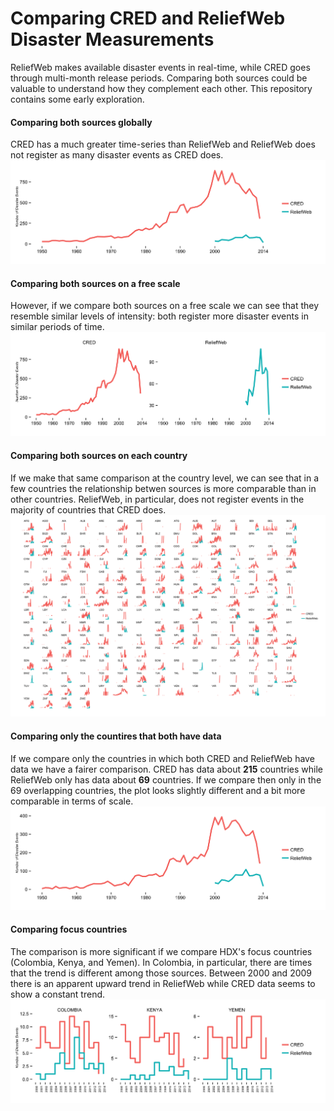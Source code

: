 Comparing CRED and ReliefWeb Disaster Measurements
==================================================

ReliefWeb makes available disaster events in real-time, while CRED goes through multi-month release periods. Comparing both sources could be valuable to understand how they complement each other. This repository contains some early exploration.

#### Comparing both sources globally
CRED has a much greater time-series than ReliefWeb and ReliefWeb does not register as many disaster events as CRED does.
![Comparing both sources globally.](plot/world_spark_plot.png)

#### Comparing both sources on a free scale
However, if we compare both sources on a free scale we can see that they resemble similar levels of intensity: both register more disaster events in similar periods of time.
![Comparing both sources on a free scale.](plot/world_spark_plot_scale.png)

#### Comparing both sources on each country
If we make that same comparison at the country level, we can see that in a few countries the relationship betwen sources is more comparable than in other countries. ReliefWeb, in particular, does not register events in the majority of countries that CRED does.
![Comparing both sources on each country.](plot/spark_plot.png)

#### Comparing only the countires that both have data
If we compare only the countries in which both CRED and ReliefWeb have data we have a fairer comparison. CRED has data about **215** countries while ReliefWeb only has data about **69** countries. If we compare then only in the 69 overlapping countries, the plot looks slightly different and a bit more comparable in terms of scale.
![Comparing both sources globally, only in the overlapping countries.](plot/world_spark_plot_s.png)

#### Comparing focus countries
The comparison is more significant if we compare HDX's focus countries (Colombia, Kenya, and Yemen). In Colombia, in particular, there are times that the trend is different among those sources. Between 2000 and 2009 there is an apparent upward trend in ReliefWeb while CRED data seems to show a constant trend.
![Comparing focus countries.](plot/world_spark_plot_scale_f.png)